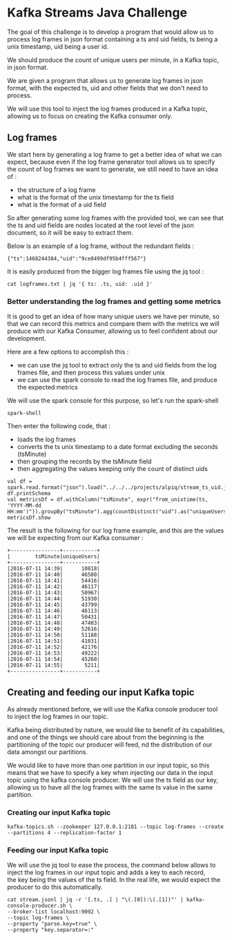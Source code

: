 # Kafka Streams Java Challenge

The goal of this challenge is to develop a program that would allow us to process log frames in json format containing a ts and uid fields, ts being a unix timestamp, uid being a user id.  

We should produce the count of unique users per minute, in a Kafka topic, in json format.

We are given a program that allows us to generate log frames in json format, with the expected ts, uid and other fields that we don't need to process.
  
We will use this tool to inject the log frames produced in a Kafka topic, allowing us to focus on creating the Kafka consumer only.  

## Log frames

We start here by generating a log frame to get a better idea of what we can expect, because even if the log frame generator tool allows us to specify the count of log frames we want to generate, we still need to have an idea of :  
* the structure of a log frame
* what is the format of the unix timestamp for the ts field
* what is the format of a uid field

So after generating some log frames with the provided tool, we can see that the ts and uid fields are nodes located at the
root level of the json document, so it will be easy to extract them.

Below is an example of a log frame, without the redundant fields :  
```
{"ts":1468244384,"uid":"9ce8499df95b4fff567"}
```

It is easily produced from the bigger log frames file using the jq tool :  

```
cat logframes.txt | jq '{ ts: .ts, uid: .uid }'
```

### Better understanding the log frames and getting some metrics

It is good to get an idea of how many unique users we have per minute, so that we can record this metrics
and compare them with the metrics we will produce with our Kafka Consumer, allowing us to feel confident about our development.

Here are a few options to accomplish this :

* we can use the jq tool to extract only the ts and uid fields from the log frames file, and then process this values under unix
* we can use the spark console to read the log frames file, and produce the expected metrics

We will use the spark console for this purpose, so let's run the spark-shell

```
spark-shell
```

Then enter the following code, that :
* loads the log frames
* converts the ts unix timestamp to a date format excluding the seconds (tsMinute)
* then grouping the records by the tsMinute field
* then aggregating the values keeping only the count of distinct uids

```
val df = spark.read.format("json").load("../../../projects/alpiq/stream_ts_uid.json")
df.printSchema  
val metricsDf = df.withColumn("tsMinute", expr("from_unixtime(ts, 'YYYY-MM-dd HH:mm')")).groupBy("tsMinute").agg(countDistinct("uid").as("uniqueUsers"))
metricsDf.show
```

The result is the following for our log frame example, and this are the values we will be expecting from our Kafka consumer :

```
+----------------+-----------+                                                  
|        tsMinute|uniqueUsers|
+----------------+-----------+
|2016-07-11 14:39|      10818|
|2016-07-11 14:40|      46580|
|2016-07-11 14:41|      54416|
|2016-07-11 14:42|      46117|
|2016-07-11 14:43|      50967|
|2016-07-11 14:44|      51930|
|2016-07-11 14:45|      43799|
|2016-07-11 14:46|      46113|
|2016-07-11 14:47|      50431|
|2016-07-11 14:48|      47483|
|2016-07-11 14:49|      52616|
|2016-07-11 14:50|      51188|
|2016-07-11 14:51|      41031|
|2016-07-11 14:52|      42176|
|2016-07-11 14:53|      49222|
|2016-07-11 14:54|      45260|
|2016-07-11 14:55|       5211|
+----------------+-----------+
```

## Creating and feeding our input Kafka topic

As already mentioned before, we will use the Kafka console producer tool to inject the log frames in our topic.  

Kafka being distributed by nature, we would like to benefit of its capabilities, and one of the things we should care about from the beginning is the partitioning of the topic our producer will feed, nd the distribution of our data amongst our partitions.

We would like to have more than one partition in our input topic, so this means that we have to specify a key when injecting our data in the input topic using the kafka console producer.
We will use the ts field as our key, allowing us to have all the log frames with the same ts value in the same partition.

### Creating our input Kafka topic

```
kafka-topics.sh --zookeeper 127.0.0.1:2181 --topic log-frames --create --partitions 4 --replication-factor 1
```

### Feeding our input Kafka topic

We will use the jq tool to ease the process, the command below allows to inject the log frames in our input topic and adds a key to each record,   
the key being the values of the ts field.
In the real life, we would expect the producer to do this automatically.

```
cat stream.jsonl | jq -r '[.ts, .] | "\(.[0]):\(.[1])"' | kafka-console-producer.sh \
--broker-list localhost:9092 \
--topic log-frames \
--property "parse.key=true" \
--property "key.separator=:"
```

